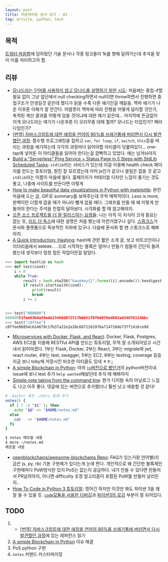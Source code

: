 ```yaml
---
layout: post
title: 마음찍어둔 문서 읽기 - 01
tag: article, python, tech
---
```


## 목적
[트위터 마음함](https://twitter.com/res_tin/likes)에 담아뒀던 기술 문서나 각종 링크들이 1k를 향해 달려가는데 추석을 맞아 이를 처리하고자 함.

## 리뷰
- [모나드라는 단어를 사용하지 않고 모나드를 설명하기 위한 시도](https://twitter.com/heejongahn/status/911832361788043264): 처음에는 중첩-if할 필요 없이 그냥 앞단에서 null checking하면서 null이면 throw하면서 진행하면 중첩구조가 안생길것 같은데 했다가 읽을 수록 다른 얘기인걸 깨달음. 맥락 얘기가 나온 이후론 이해가 잘 안간다. 어렴풋이 맥락에 따라 진행을 어떻게 달리할 것인가, 축적된 계산 결과를 어떻게 담을 것이냐에 대한 얘기 같은데... 마지막에 뜬금없이 이게 모나드라는 얘기가 나온후론 더 오리무중 대체 뭘까? 모나드는 타입인가? 패러다임인가?
- [[번역] 자바스크립트에 대한 애정을 언어의 90%를 쓰레기통에 버리면서 다시 발견했던 과정](https://rhostem.github.io/posts/2017-09-how-i-rediscovered-my-love-for-java-script-after-throwing-90-of-it-in-the-trash/): 함수형 프로그래밍을 접하고 `var`, `for loop`, `if`, `switch`, `this`등을 버리는 과정을 얘기하는데 각각의 과정마다 읽어야할 아티클이 덧붙여있다... one-tap에 넣어둔 이 아티클들을 읽어야 한다는걸 깜빡하고 있었다. 얘는 남겨놔야지
- [Build a “Serverless” Ping Service + Status Page in 5 Steps with StdLib Scheduled Tasks](https://codeburst.io/build-a-serverless-ping-service-status-page-in-5-steps-with-stdlib-scheduled-tasks-6bdd164e67dc): `stdlib`라는 서비스가 있는데 이걸 이용해 health check 페이지를 만드는 튜토리얼, 뭔진 잘 모르겠는데 아마 js인거 같으니 쓸일은 없을 것 같고 `stdlib`라는 이름이 마음에 들다. 홈페이지가 머테리얼 디자인 느낌이 풍기는 것도 좋고, 나중에 사이트를 만든다면 이렇게
- [How to make beautiful data visualizations in Python with matplotlib](http://www.randalolson.com/2014/06/28/how-to-make-beautiful-data-visualizations-in-python-with-matplotlib/): 완전 마음에 드는 글, GIF로 summary를 보여주는데 무척 매력적이다. Less is more, 완벽이란 더할게 없을 때가 아니라 뺄게 없을 때다. 그래프를 만들 때 왜 이렇게 만들어야 한다는 주석을 친절히 달아놨다. 시각화를 할 때 참고해야지.
- [오픈 소스 프로젝트를 더 잘 릴리스하는 요령들](https://spoqa.github.io/2017/09/28/foss-release-tips.html): 나는 아직 이 지식이 크게 필요는 없는 듯, [리드 더 독스](https://readthedocs.org/)에 대한 설명은 처음 봤는데 이런거였구나 싶다. [스핑크스](http://www.sphinx-doc.org/en/stable/)가 문서화 플랫폼으로 독보적인 지위에 있구나. 다음에 문서화 할 땐 스핑크스로 해봐야지.
- [A Quick Introduction: Hashing](https://dev.to/aunyks/a-quick-introduction-hashing): hash에 관한 짧은 소개 글, 보고 비트코인이나 이더리움에서 `000000...`으로 시작하는 블록은 얼마나 만들기 힘들까 간단히 돌려봤는데 생각보다 엄청 힘든 작업이란걸 알았다.

```python
>>> import hashlib as hash
>>> def test(cond):
	i = 0
	while True:
		result = hash.sha256("basekey{}".format(i).encode()).hexdigest()
		if result.startswith(cond):
			print(result)
			break
		i += 1

		
>>> test("000000")
00000053fee83bda59ede23460d072517bbb51f07b6078ed802ad34076114bbc
>>> test("c0ffee")
c0ffee96854cb14679c1fb37a22e2e28c6671161976a714710de737f1416ce9d
```

- [Microservices with Docker, Flask, and React](http://testdriven.io/): Docker, Flask, Postgres, AWS EC2를 이용해 RESTful API를 만드는 튜토리얼, 무척 잘 소개되어있고 시간내서 읽어야겠다. 1부는 Flask, Docker, 2부는 React, 3부는 migrate와 jwt, react router, 4부는 test, swagger, 5부는 EC2, 6부는 testing, coverage 등등 지금 보니 toby에 저장시킨 비슷한 아티클도 있네 ㅎㅎ;;
- [A simple Blockchain in Python](https://github.com/dvf/blockchain): 아까 [`js`버전으로 봤던거](https://github.com/lhartikk/naivechain)의 python버전이네. issue에 보니 test 추가 `help wanted`해놨던데 추석 때 해봐야지
- [Simple note taking from the command line](https://dev.to/ricardomol/note-taking-from-the-command-line-156): 뭔가 디지털 속의 아날로그 느낌도 나고 아주 좋다. 댓글에 있는 버전으로 추가했더니 훨씬 낫고 애용할 것 같다!

```bash
# .bashrc 혹은 .zshrc 등에 추가
notes() {
  if [ ! -z "$1" ]; then
    echo "$@" >> "$HOME/notes.md"
  else
    cat - >> "$HOME/notes.md"
  fi
}

$ notes 메모할 내용
$ more ~/notes.md
메모할 내용
```

- [openblockchains/awesome-blockchains Repo](https://github.com/openblockchains/awesome-blockchains): FAQ가 있는거랑 언어별(지금은 js, py, rb) 기본 구현체가 있다는게 눈에 띈다. 개인적으로 왜 간단한 블록체인 구현체마다 PoW방식만 있지 PoS는 없는지 궁금하다. 내가 만들 수 있다면 만들어서 PR날려야지, 아니면 difficulty 조정 알고리즘이 포함된 PoW를 만들어 날리든지..
- [How To Code in Python 3 튜토리얼](https://www.digitalocean.com/community/tutorial_series/how-to-code-in-python-3): 영어긴 하지만 이것만 봐도 파이썬 3을 꽤 잘 쓸 수 있을 듯. [`code`모듈을 사용한 디버깅](https://www.digitalocean.com/community/tutorials/how-to-debug-python-with-an-interactive-console)과 [파이썬3의 로깅](https://www.digitalocean.com/community/tutorials/how-to-use-logging-in-python-3) 부분이 잘 되어있다.

## TODO
1. - [[번역] 자바스크립트에 대한 애정을 언어의 90%를 쓰레기통에 버리면서 다시 발견했던 과정](https://rhostem.github.io/posts/2017-09-how-i-rediscovered-my-love-for-java-script-after-throwing-90-of-it-in-the-trash/)에 있는 레퍼런스 읽기
2. [A simple Blockchain in Python](https://github.com/dvf/blockchain) 이슈 해결
3. PoS python 구현
4. `notes` 커맨드 커스터마이징
